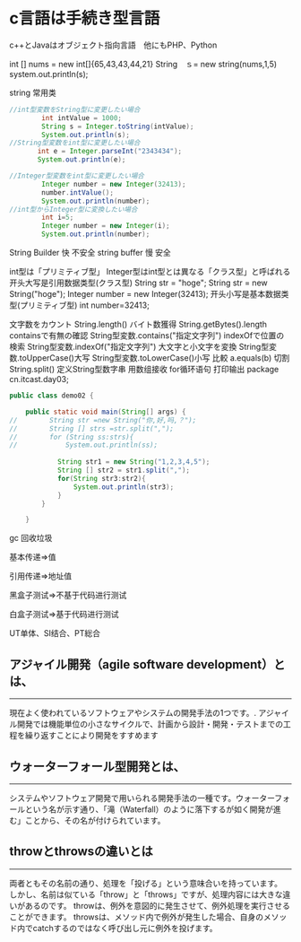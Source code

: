 
# c言語は手続き型言語
c++とJavaはオブジェクト指向言語　他にもPHP、Python

int [] nums = new int[]{65,43,43,44,21}
String　ｓ= new string(nums,1,5)
system.out.println(s);	

string 常用类
````java
//int型変数をString型に変更したい場合
        int intValue = 1000;
        String s = Integer.toString(intValue);
        System.out.println(s);
//String型変数をint型に変更したい場合
       int e = Integer.parseInt("2343434");
       System.out.println(e);

//Integer型変数をint型に変更したい場合
        Integer number = new Integer(32413);
        number.intValue();
        System.out.println(number);
//int型からInteger型に変換したい場合
        int i=5;
        Integer number = new Integer(i);
        System.out.println(number);

````

String Builder 快 不安全
string buffer 慢 安全

int型は「プリミティブ型」
Integer型はint型とは異なる「クラス型」と呼ばれる
开头大写是引用数据类型(クラス型)
String str = "hoge";
String str = new String("hoge");
Integer number = new Integer(32413);
开头小写是基本数据类型(プリミティブ型)
int number=32413;


文字数をカウント
String.length()
バイト数獲得
String.getBytes().length
containsで有無の確認
String型変数.contains("指定文字列")
indexOfで位置の検索
String型変数.indexOf("指定文字列")
大文字と小文字を変換
String型変数.toUpperCase()大写
String型変数.toLowerCase()小写
比較
a.equals(b)
切割
String.split()
定义String型数字串
用数组接收
for循环语句
打印输出
package cn.itcast.day03;
````java
public class demo02 {

    public static void main(String[] args) {
//        String str =new String("你,好,吗,？");
//        String [] strs =str.split(",");
//        for (String ss:strs){
//            System.out.println(ss);
        
            String str1 = new String("1,2,3,4,5");
            String [] str2 = str1.split(",");
            for(String str3:str2){
                System.out.println(str3);
            }
        }

    }
````

gc 回收垃圾

基本传递⇒值 

引用传递⇒地址值 

黑盒子测试⇒不基于代码进行测试

白盒子测试⇒基于代码进行测试

UT单体、SI结合、PT総合

## アジャイル開発（agile software development）とは、
***
現在よく使われているソフトウェアやシステムの開発手法の1つです。. アジャイル開発では機能単位の小さなサイクルで、計画から設計・開発・テストまでの工程を繰り返すことにより開発をすすめます

## ウォーターフォール型開発とは、
***
システムやソフトウェア開発で用いられる開発手法の一種です。ウォーターフォールという名が示す通り、「滝（Waterfall）のように落下するが如く開発が進む」ことから、その名が付けられています。

## throwとthrowsの違いとは
***
 両者ともその名前の通り、処理を「投げる」という意味合いを持っています。 しかし、名前は似ている「throw」と「throws」ですが、処理内容には大きな違いがあるのです。 throwは、例外を意図的に発生させて、例外処理を実行させることができます。 throwsは、メソッド内で例外が発生した場合、自身のメソッド内でcatchするのではなく呼び出し元に例外を投げます。